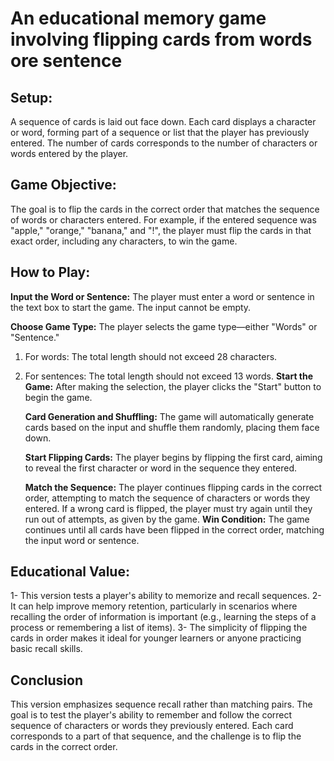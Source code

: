 # An educational memory game involving flipping cards from words ore sentence

## Setup:

A sequence of cards is laid out face down. Each card displays a character or word, forming part of a sequence or list that the player has previously entered. The number of cards corresponds to the number of characters or words entered by the player.

## Game Objective:

The goal is to flip the cards in the correct order that matches the sequence of words or characters entered. For example, if the entered sequence was "apple," "orange," "banana," and "!", the player must flip the cards in that exact order, including any characters, to win the game.

## How to Play:

**Input the Word or Sentence:** The player must enter a word or sentence in the text box to start the game. The input cannot be empty.

[example]: Images\input.jpg

**Choose Game Type:** The player selects the game type—either "Words" or "Sentence."

[example]: Images\choose.jpg

1. For words: The total length should not exceed 28 characters.
2. For sentences: The total length should not exceed 13 words.
   **Start the Game:** After making the selection, the player clicks the "Start" button to begin the game.

   [example]: Images\start.jpg

   **Card Generation and Shuffling:** The game will automatically generate cards based on the input and shuffle them randomly, placing them face down.

   [example]: Images\CardGenerationandShuffling.jpg

   **Start Flipping Cards:** The player begins by flipping the first card, aiming to reveal the first character or word in the sequence they entered.

   [example]: Images\startflipping.jpg

   **Match the Sequence:** The player continues flipping cards in the correct order, attempting to match the sequence of characters or words they entered. If a wrong card is flipped, the player must try again until they run out of attempts, as given by the game.
   **Win Condition:** The game continues until all cards have been flipped in the correct order, matching the input word or sentence.

## Educational Value:

1- This version tests a player's ability to memorize and recall sequences.
2- It can help improve memory retention, particularly in scenarios where recalling the order of information is important (e.g., learning the steps of a process or remembering a list of items).
3- The simplicity of flipping the cards in order makes it ideal for younger learners or anyone practicing basic recall skills.

## Conclusion

This version emphasizes sequence recall rather than matching pairs. The goal is to test the player's ability to remember and follow the correct sequence of characters or words they previously entered. Each card corresponds to a part of that sequence, and the challenge is to flip the cards in the correct order.
